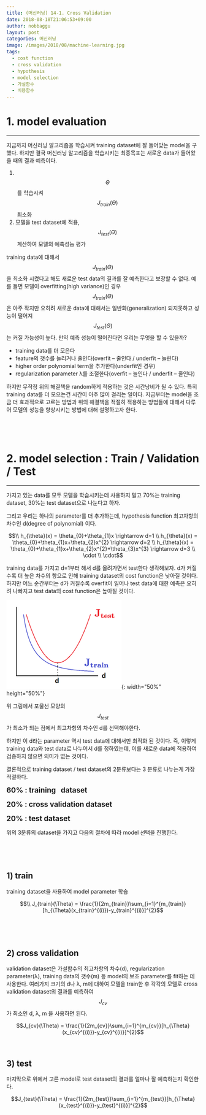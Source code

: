 ```yaml
---
title: (머신러닝) 14-1. Cross Validation
date: 2018-08-18T21:06:53+09:00
author: nobbaggu
layout: post
categories: 머신러닝
image: /images/2018/08/machine-learning.jpg
tags:
  - cost function
  - cross validation
  - hypothesis
  - model selection
  - 가설함수
  - 비용함수
---
```

# **1. model evaluation**

* * *

지금까지 머신러닝 알고리즘을 학습시켜 training dataset에 잘 들어맞는 model을 구했다. 하지만 결국 머신러닝 알고리즘을 학습시키는 최종목표는 새로운 data가 들어왔을 때의 결과 예측이다.

  1.  $$\Theta$$ 를 학습시켜 $$J_{train}(\Theta)$$ 최소화
  2. 모델을 test dataset에 적용, $$J_{test}(\Theta)$$ 계산하여 모델의 예측성능 평가

training data에 대해서 $$J_{train}(\Theta)$$을 최소화 시켰다고 해도 새로운 test data의 결과를 잘 예측한다고 보장할 수 없다. 예를 들면 모델이 overfitting(high variance)인 경우 $$J_{train}(\Theta)$$은 아주 작지만 오히려 새로운 data에 대해서는 일반화(generalization) 되지못하고 성능이 떨어져 $$J_{test}(\Theta)$$는 커질 가능성이 높다. 만약 예측 성능이 떨어진다면 우리는 무엇을 할 수 있을까?

  * training data를 더 모은다
  * feature의 갯수를 늘리거나 줄인다(overfit &#8211; 줄인다 / underfit &#8211; 늘린다)
  * higher order polynomial term을 추가한다(underfit인 경우)
  * regularization parameter λ를 조절한다(overfit &#8211; 늘인다 / underfit &#8211; 줄인다)

하지만 무작정 위의 해결책을 random하게 적용하는 것은 시간낭비가 될 수 있다. 특히 training data를 더 모으는건 시간이 아주 많이 걸리는 일이다. 지금부터는 model을 조금 더 효과적으로 고르는 방법과 위의 해결책을 적절히 적용하는 방법들에 대해서 다루어 모델의 성능을 향상시키는 방법에 대해 설명하고자 한다.

&nbsp;

&nbsp;

# **2. model selection : Train / Validation / Test**

* * *

가지고 있는 data를 모두 모델을 학습시키는데 사용하지 말고 70%는 training dataset, 30%는 test dataset으로 나눈다고 하자.

그리고 우리는 하나의 parameter를 더 추가하는데, hypothesis function 최고차항의 차수인 d(degree of polynomial) 이다.

$$\\ h_{\theta}(x) = \theta_{0}+\theta_{1}x \rightarrow d=1 \\ h_{\theta}(x) = \theta_{0}+\theta_{1}x+\theta_{2}x^{2} \rightarrow d=2 \\ h_{\theta}(x) = \theta_{0}+\theta_{1}x+\theta_{2}x^{2}+\theta_{3}x^{3} \rightarrow d=3 \\ \cdot \\ \cdot$$ 

training data를 가지고 d=1부터 해서 d를 올려가면서 test한다 생각해보자. d가 커질수록 더 높은 차수의 항으로 인해 training dataset의 cost function은 낮아질 것이다. 하지만 어느 순간부터는 d가 커질수록 overfit이 일어나 test data에 대한 예측은 오히려 나빠지고 test data의 cost function은 높아질 것이다.

![image](/images/2018/08/no-name-74-300x232.png){: width="50%" height="50%"}

위 그림에서 포물선 모양의$$J_{test}$$ 가 최소가 되는 점에서 최고차항의 차수인 d를 선택해야한다.

하지만 이 d라는 parameter 역시 test data에 대해서만 최적화 된 것이다. 즉, 이렇게 training data와 test data로 나누어서 d를 정하였는데, 이를 새로운 data에 적용하여 검증하지 않으면 의미가 없는 것이다.

결론적으로 training dataset / test dataset의 2분류보다는 3 분류로 나누는게 가장 적절하다.

<span style="font-size: 14pt;"><strong>60% : training   dataset</strong></span>

<span style="font-size: 14pt;"><strong>20% : cross validation dataset</strong></span>

<span style="font-size: 14pt;"><strong>20% : test dataset</strong></span>

위의 3분류의 dataset을 가지고 다음의 절차에 따라 model 선택을 진행한다.

&nbsp;

&nbsp;

## **1) train**

training dataset을 사용하여 model parameter 학습

$$\\ J_{train}(\Theta) = \frac{1}{2m_{train}}\sum_{i=1}^{m_{train}}[h_{\Theta}(x_{train}^{(i)})-y_{train}^{(i)}]^{2}$$ 

&nbsp;

&nbsp;

## **2) cross validation**

validation dataset은 가설함수의 최고차항의 차수(d), regularization parameter(λ), training data의 갯수(m) 등 model의 보조 parameter를 fit하는 데 사용한다. 여러가지 크기의 d나 λ, m에 대하여 모델을 train한 후 각각의 모델로 cross validation dataset의 결과를 예측하여 $$J_{cv}$$가 최소인 d, λ, m 을 사용하면 된다.

$$J_{cv}(\Theta) = \frac{1}{2m_{cv}}\sum_{i=1}^{m_{cv}}[h_{\Theta}(x_{cv}^{(i)})-y_{cv}^{(i)}]^{2}$$ 

&nbsp;

## 

## **3) test**

마지막으로 위에서 고른 model로 test dataset의 결과를 얼마나 잘 예측하는지 확인한다.

$$J_{test}(\Theta) = \frac{1}{2m_{test}}\sum_{i=1}^{m_{test}}[h_{\Theta}(x_{test}^{(i)})-y_{test}^{(i)}]^{2}$$